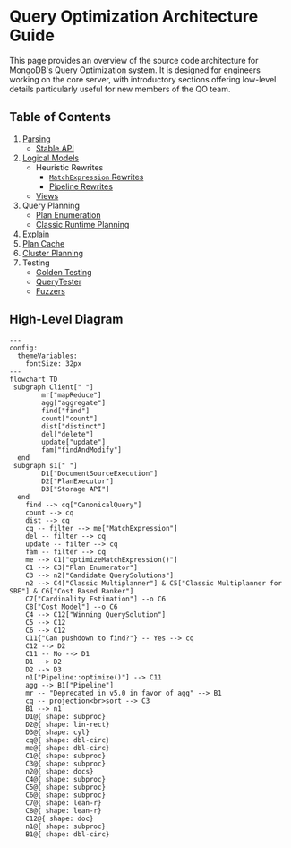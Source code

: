 # Query Optimization Architecture Guide

This page provides an overview of the source code architecture for MongoDB's Query Optimization system. It is designed for engineers working on the core server, with introductory sections offering low-level details particularly useful for new members of the QO team.

## Table of Contents

1. [Parsing](../commands/query_cmd/README.md)
   - [Stable API](../STABLE_API_README.md)
1. [Logical Models](README_logical_models.md)
   - Heuristic Rewrites
     - [`MatchExpression` Rewrites](../matcher/README.md)
     - [Pipeline Rewrites](../pipeline/README.md)
   - [Views](../views/README.md)
1. Query Planning
   - [Plan Enumeration](plan_enumerator/README.md)
   - [Classic Runtime Planning](../exec/runtime_planners/classic_runtime_planner/README.md)
1. [Explain](README_explain.md)
1. [Plan Cache](plan_cache/README.md)
1. [Cluster Planning](../../s/query/planner/README.md)
1. Testing
   - [Golden Testing](../../../../docs/golden_data_test_framework.md)
   - [QueryTester](query_tester/README.md)
   - [Fuzzers](https://github.com/10gen/jstestfuzz/blob/master/HitchhikersGuide.md)

## High-Level Diagram

```mermaid
---
config:
  themeVariables:
    fontSize: 32px
---
flowchart TD
 subgraph Client[" "]
        mr["mapReduce"]
        agg["aggregate"]
        find["find"]
        count["count"]
        dist["distinct"]
        del["delete"]
        update["update"]
        fam["findAndModify"]
  end
 subgraph s1[" "]
        D1["DocumentSourceExecution"]
        D2["PlanExecutor"]
        D3["Storage API"]
  end
    find --> cq["CanonicalQuery"]
    count --> cq
    dist --> cq
    cq -- filter --> me["MatchExpression"]
    del -- filter --> cq
    update -- filter --> cq
    fam -- filter --> cq
    me --> C1["optimizeMatchExpression()"]
    C1 --> C3["Plan Enumerator"]
    C3 --> n2["Candidate QuerySolutions"]
    n2 --> C4["Classic Multiplanner"] & C5["Classic Multiplanner for SBE"] & C6["Cost Based Ranker"]
    C7["Cardinality Estimation"] --o C6
    C8["Cost Model"] --o C6
    C4 --> C12["Winning QuerySolution"]
    C5 --> C12
    C6 --> C12
    C11{"Can pushdown to find?"} -- Yes --> cq
    C12 --> D2
    C11 -- No --> D1
    D1 --> D2
    D2 --> D3
    n1["Pipeline::optimize()"] --> C11
    agg --> B1["Pipeline"]
    mr -- "Deprecated in v5.0 in favor of agg" --> B1
    cq -- projection<br>sort --> C3
    B1 --> n1
    D1@{ shape: subproc}
    D2@{ shape: lin-rect}
    D3@{ shape: cyl}
    cq@{ shape: dbl-circ}
    me@{ shape: dbl-circ}
    C1@{ shape: subproc}
    C3@{ shape: subproc}
    n2@{ shape: docs}
    C4@{ shape: subproc}
    C5@{ shape: subproc}
    C6@{ shape: subproc}
    C7@{ shape: lean-r}
    C8@{ shape: lean-r}
    C12@{ shape: doc}
    n1@{ shape: subproc}
    B1@{ shape: dbl-circ}
```
